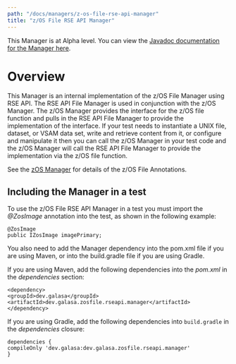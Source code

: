 ```yaml
---
path: "/docs/managers/z-os-file-rse-api-manager"
title: "z/OS File RSE API Manager"
---
```


This Manager is at Alpha level. You can view the <a href="https://javadoc.galasa.dev/overview-summary.html">Javadoc documentation for the Manager here</a>.<br>


# <a name="overview"></a>Overview

This Manager is an internal implementation of the z/OS File Manager using RSE API. The RSE API File Manager is used in conjunction with the z/OS Manager. The z/OS Manager provides the interface for the z/OS file function and pulls in the RSE API File Manager to provide the implementation of the interface. If your test needs to instantiate a UNIX file, dataset, or VSAM data set, write and retrieve content from it, or configure and manipulate it then you can call the z/OS Manager in your test code and the z/OS Manager will call the RSE API File Manager to provide the implementation via the z/OS file function.  

See the <a href="/docs/managers/zos-manager">zOS Manager</a> for details of the z/OS File Annotations.

## <a name="dependencies"></a>Including the Manager in a test

To use the z/OS File RSE API Manager in a test you must import the _@ZosImage_ annotation into the test, as shown in the following example: 

```
@ZosImage
public IZosImage imagePrimary;
```

You also need to add the Manager dependency into the pom.xml file if you are using Maven, or into the build.gradle file if you are using Gradle. 

If you are using Maven, add the following dependencies into the _pom.xml_ in the _dependencies_ section:

```
<dependency>
<groupId>dev.galasa</groupId>
<artifactId>dev.galasa.zosfile.rseapi.manager</artifactId>
</dependency>
```

If you are using Gradle, add the following dependencies into ```build.gradle``` in the _dependencies_ closure:

```
dependencies {
compileOnly 'dev.galasa:dev.galasa.zosfile.rseapi.manager'
}
```






